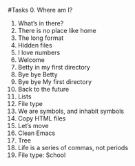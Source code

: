 #Tasks
0. Where am I?
1. What’s in there? 
2. There is no place like home 
3. The long format 
4. Hidden files 
5. I love numbers
6. Welcome 
7. Betty in my first directory 
8. Bye bye Betty
9. Bye bye My first directory
10. Back to the future
11. Lists
12. File type
13. We are symbols, and inhabit symbols
14. Copy HTML files
15. Let’s move
16. Clean Emacs
17. Tree
18. Life is a series of commas, not periods
19. File type: School  
